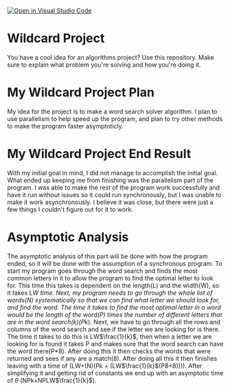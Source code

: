 [![Open in Visual Studio Code](https://classroom.github.com/assets/open-in-vscode-718a45dd9cf7e7f842a935f5ebbe5719a5e09af4491e668f4dbf3b35d5cca122.svg)](https://classroom.github.com/online_ide?assignment_repo_id=13148704&assignment_repo_type=AssignmentRepo)
# Wildcard Project

You have a cool idea for an algorithms project? Use this repository. Make sure
to explain what problem you're solving and how you're doing it.

# My Wildcard Project Plan
My idea for the project is to make a word search solver algorithm. I plan to
use parallelism to help speed up the program, and plan to try other methods
to make the program faster asymptoticly.

# My Wildcard Project End Result
With my initial goal in mind, I did not manage to accomplish the initial goal. What ended up keeping me from finishing was the parallelism part of the program. I was able to make the rest of the program work successfully and have it run without issues so it could run synchronously, but I was unable to make it work asynchronously. I believe it was close, but there were just a few things I couldn't figure out for it to work.

# Asymptotic Analysis
The asymptotic analysis of this part will be done with how the program ended, so it will be done with the assumption of a synchronous program. To start my program goes through the word search and finds the most common letters in it to allow the program to find the optimal letter to look for. This time this takes is dependent on the length(L) and the width(W), so it takes L*W time. Next, my program needs to go through the whole list of words(N) systematically so that we can find what letter we should look for, and find the word. The time it takes to find the most optimal letter in a word would be the length of the word(P) times the number of different letters that are in the word search(k)(P*k). Next, we have to go through all the rows and columns of the word search and see if the letter we are looking for is there. The time it takes to do this is LW$\frac{1}{k}$, then when a letter we are looking for is found it takes P and makes sure that the word search can have the word there(P*8). After doing this it then checks the words that were returned and sees if any are a match(8). After doing all this it then finishes leaving with a time of (LW+(N)(Pk + (LW$\frac{1}{k}$(P8+8)))). After simplifying it and getting rid of constants we end up with an asymptotic time of $\theta$ (NPk+NPLW$\frac{1}{k}$).